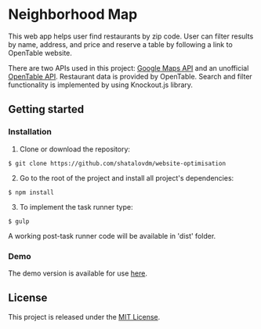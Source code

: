 # Neighborhood Map

This web app helps user find restaurants by zip code. User can filter results by name, address, and price and reserve a table by following a link to OpenTable website.

There are two APIs used in this project: [Google Maps API](https://developers.google.com/maps/) and an unofficial [OpenTable API](https://github.com/sosedoff/opentable). Restaurant data is provided by OpenTable. Search and filter functionality is implemented by using Knockout.js library. 

## Getting started

### Installation

1. Clone or download the repository:

```
$ git clone https://github.com/shatalovdm/website-optimisation
``` 

2. Go to the root of the project and install all project's dependencies:
```
$ npm install
```

3. To implement the task runner type:
```
$ gulp
```
A working post-task runner code will be available in 'dist' folder.

### Demo

The demo version is available for use [here](http://dshatalov.com/neighbourhood-map/dist/).

## License

This project is released under the [MIT License](https://opensource.org/licenses/MIT).  